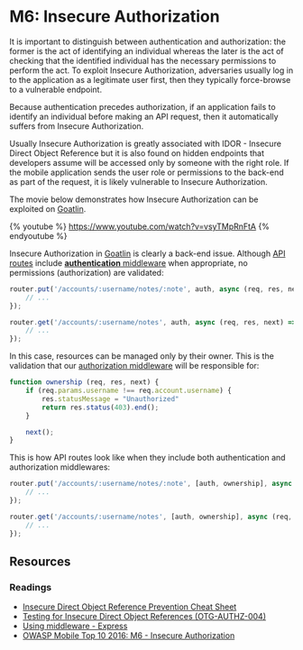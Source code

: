 M6: Insecure Authorization
==========================

It is important to distinguish between authentication and authorization: the
former is the act of identifying an individual whereas the later is the act of
checking that the identified individual has the necessary permissions to perform
the act. To exploit Insecure Authorization, adversaries usually log in to the
application as a legitimate user first, then they typically force-browse to a
vulnerable endpoint.

Because authentication precedes authorization, if an application fails to
identify an individual before making an API request, then it automatically
suffers from Insecure Authorization.

Usually Insecure Authorization is greatly associated with IDOR - Insecure Direct
Object Reference but it is also found on hidden endpoints that developers assume
will be accessed only by someone with the right role. If the mobile application
sends the user role or permissions to the back-end as part of the request, it is
likely vulnerable to Insecure Authorization.

The movie below demonstrates how Insecure Authorization can be exploited on 
[Goatlin][0].

{% youtube %}
https://www.youtube.com/watch?v=vsyTMpRnFtA
{% endyoutube %}

Insecure Authorization in [Goatlin][0] is clearly a back-end issue.
Although [API routes][1] include [**authentication** middleware][2] when
appropriate, no permissions (authorization) are validated:

```javascript
router.put('/accounts/:username/notes/:note', auth, async (req, res, next) => {
    // ...
});

router.get('/accounts/:username/notes', auth, async (req, res, next) => {
    // ...
});
```

In this case, resources can be managed only by their owner. This is the
validation that our [authorization middleware][3] will be responsible for:

```javascript
function ownership (req, res, next) {
    if (req.params.username !== req.account.username) {
        res.statusMessage = "Unauthorized"
        return res.status(403).end();
    }

    next();
}
```

This is how API routes look like when they include both authentication and
authorization middlewares:

```javascript
router.put('/accounts/:username/notes/:note', [auth, ownership], async (req, res, next) => {
    // ...
});

router.get('/accounts/:username/notes', [auth, ownership], async (req, res, next) => {
    // ...
});
```

## Resources

### Readings

* [Insecure Direct Object Reference Prevention Cheat Sheet][5]
* [Testing for Insecure Direct Object References (OTG-AUTHZ-004)][6]
* [Using middleware - Express][7]
* [OWASP Mobile Top 10 2016: M6 - Insecure Authorization][8]

[0]: https://github.com/Checkmarx/Goatlin
[1]: https://github.com/Checkmarx/Goatlin/blob/master/packages/services/api/src/routes/accounts.js#L29
[2]: https://github.com/Checkmarx/Goatlin/blob/master/packages/services/api/src/middleware/auth.js
[3]: https://github.com/Checkmarx/Goatlin/blob/feature/m6-insecure-authorization/packages/services/api/src/middleware/ownership.js
[5]: https://www.owasp.org/index.php/Insecure_Direct_Object_Reference_Prevention_Cheat_Sheet
[6]: https://www.owasp.org/index.php/Testing_for_Insecure_Direct_Object_References_(OTG-AUTHZ-004)
[7]: https://expressjs.com/en/guide/using-middleware.html
[8]: https://www.owasp.org/index.php/Mobile_Top_10_2016-M6-Insecure_Authorization
